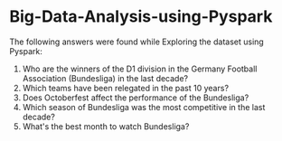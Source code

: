 # Big-Data-Analysis-using-Pyspark
The following answers were found while Exploring the dataset using Pyspark:
1. Who are the winners of the D1 division in the Germany Football Association (Bundesliga) in the
last decade?
2. Which teams have been relegated in the past 10 years?
3. Does Octoberfest affect the performance of the Bundesliga?
4. Which season of Bundesliga was the most competitive in the last decade?
5. What's the best month to watch Bundesliga?
